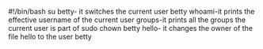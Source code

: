 #!/bin/bash
su betty- it switches the current user betty
whoami-it prints the effective username of the current user
groups-it prints all the groups the current user is part of
sudo chown betty hello- it changes the owner of the file hello to the user betty
